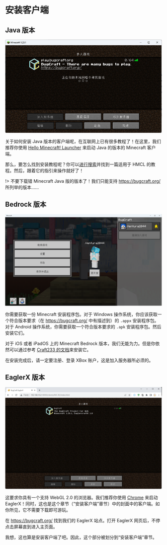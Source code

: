 # 安装客户端

## Java 版本

![Java 版本的服务器列表](Java.png)

关于如何安装 Java 版本的客户端呢，在互联网上已有很多教程了！在这里，我们推荐你使用 [Hello Minecraft! Launcher](https://hmcl.net/) 来启动 Java 的版本的 Minecraft 客户端。

那么，要怎么找到安装教程呢？你可以[进行搜索](https://bing.com/search?q=Java+%E7%89%88%E6%9C%AC+Minecraft+%E5%AE%89%E8%A3%85%E6%95%99%E7%A8%8B)并找到一篇适用于 HMCL 的教程。然后，跟着它的指引来操作就好了！

!> 不要下载错 Minecraft Java 版的版本了！我们只能支持 https://bugcraft.org/ 所列举的版本……

## Bedrock 版本

![Bedrock 版本的 ESC 菜单](Bedrock.png)

你需要获取一份 Minecraft 安装程序包。对于 Windows 操作系统，你应该获取一个符合版本要求（在 https://bugcraft.org/ 中有描述到）的 `.appx` 安装程序包。对于 Android 操作系统，你需要获取一个符合版本要求的 `.apk` 安装程序包。然后安装它们。

对于 iOS 或者 iPadOS 上的 Minecraft Bedrock 版本，我们无能为力。但是你依然可以通过参考 [Craft233 的文档](https://www.craft233.top/Install_game/iOS_iPadOS.html)来安装它。

在安装完成后，请一定要注册、登录 XBox 账户，这是加入服务器所必须的。

## EaglerX 版本

![EaglerX 版本的服务器列表](EaglerX.png)

这要求你具有一个支持 WebGL 2.0 的浏览器。我们推荐你使用 [Chrome](https://www.google.cn/chrome/index.html) 来启动 EaglerX！同时，这也是这个章节（“安装客户端”章节）中的封面中的客户端。如你所见，它不需要下载即可游玩。

在 https://bugcraft.org/ 找到我们的 EaglerX 站点。打开 EaglerX 网页后，不停点击屏幕直到进入主页面。

我想，这也算是安装客户端了吧。因此，这个部分被划分到“安装客户端”章节。
